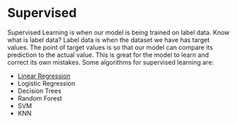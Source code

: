 # Supervised
Supervised Learning is when our model is being trained on label data. Know what is label data? Label data is when the dataset we have has target values. The point of target values is so that our model can compare its prediction to the actual value. This is great for the model to learn and correct its own mistakes. Some algorithms for supervised learning are:

- [Linear Regression](Linear_Regression.md)
- Logistic Regression
- Decision Trees
- Random Forest
- SVM
- KNN

